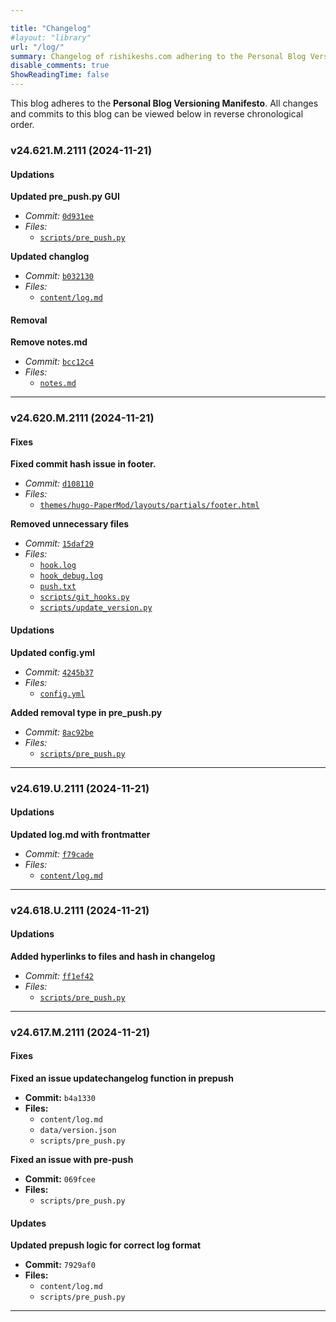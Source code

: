 ```yaml
---

title: "Changelog"
#layout: "library"
url: "/log/"
summary: Changelog of rishikeshs.com adhering to the Personal Blog Versioning Manifesto
disable_comments: true
ShowReadingTime: false
---
```

This blog adheres to the **Personal Blog Versioning Manifesto**. All changes and commits to this blog can be viewed below in reverse chronological order. 



<!--LOG_PLACEHOLDER_START-->
### **v24.621.M.2111** (2024-11-21)

#### **Updations**
**Updated pre_push.py GUI**  
   - *Commit:* [`0d931ee`](https://github.com/rishikeshsreehari/personal-blog/commit/0d931ee)  
   - *Files:*  
     - [`scripts/pre_push.py`](https://github.com/rishikeshsreehari/personal-blog/blob/main/scripts/pre_push.py)  

**Updated changlog**  
   - *Commit:* [`b032130`](https://github.com/rishikeshsreehari/personal-blog/commit/b032130)  
   - *Files:*  
     - [`content/log.md`](https://github.com/rishikeshsreehari/personal-blog/blob/main/content/log.md)  


#### **Removal**
**Remove notes.md**  
   - *Commit:* [`bcc12c4`](https://github.com/rishikeshsreehari/personal-blog/commit/bcc12c4)  
   - *Files:*  
     - [`notes.md`](https://github.com/rishikeshsreehari/personal-blog/blob/main/notes.md)  


---
### **v24.620.M.2111** (2024-11-21)

#### **Fixes**
**Fixed commit hash issue in footer.**  
   - *Commit:* [`d108110`](https://github.com/rishikeshsreehari/personal-blog/commit/d108110)  
   - *Files:*  
     - [`themes/hugo-PaperMod/layouts/partials/footer.html`](https://github.com/rishikeshsreehari/personal-blog/blob/main/themes/hugo-PaperMod/layouts/partials/footer.html)  

**Removed unnecessary files**  
   - *Commit:* [`15daf29`](https://github.com/rishikeshsreehari/personal-blog/commit/15daf29)  
   - *Files:*  
     - [`hook.log`](https://github.com/rishikeshsreehari/personal-blog/blob/main/hook.log)  
     - [`hook_debug.log`](https://github.com/rishikeshsreehari/personal-blog/blob/main/hook_debug.log)  
     - [`push.txt`](https://github.com/rishikeshsreehari/personal-blog/blob/main/push.txt)  
     - [`scripts/git_hooks.py`](https://github.com/rishikeshsreehari/personal-blog/blob/main/scripts/git_hooks.py)  
     - [`scripts/update_version.py`](https://github.com/rishikeshsreehari/personal-blog/blob/main/scripts/update_version.py)  


#### **Updations**
**Updated config.yml**  
   - *Commit:* [`4245b37`](https://github.com/rishikeshsreehari/personal-blog/commit/4245b37)  
   - *Files:*  
     - [`config.yml`](https://github.com/rishikeshsreehari/personal-blog/blob/main/config.yml)  

**Added removal type in pre_push.py**  
   - *Commit:* [`8ac92be`](https://github.com/rishikeshsreehari/personal-blog/commit/8ac92be)  
   - *Files:*  
     - [`scripts/pre_push.py`](https://github.com/rishikeshsreehari/personal-blog/blob/main/scripts/pre_push.py)  


---
### **v24.619.U.2111** (2024-11-21)

#### **Updations**
**Updated log.md with frontmatter**  
   - *Commit:* [`f79cade`](https://github.com/rishikeshsreehari/personal-blog/commit/f79cade)  
   - *Files:*  
     - [`content/log.md`](https://github.com/rishikeshsreehari/personal-blog/blob/main/content/log.md)  


---
### **v24.618.U.2111** (2024-11-21)

#### **Updations**
**Added hyperlinks to files and hash in changelog**  
   - *Commit:* [`ff1ef42`](https://github.com/rishikeshsreehari/personal-blog/commit/ff1ef42)  
   - *Files:*  
     - [`scripts/pre_push.py`](https://github.com/rishikeshsreehari/personal-blog/blob/main/scripts/pre_push.py)  


---


### **v24.617.M.2111** (2024-11-21)

#### **Fixes**
**Fixed an issue updatechangelog function in prepush**  
   - **Commit:** `b4a1330`  
   - **Files:**  
     - `content/log.md`  
     - `data/version.json`  
     - `scripts/pre_push.py`  

**Fixed an issue with pre-push**  
   - **Commit:** `069fcee`  
   - **Files:**  
     - `scripts/pre_push.py`  


#### **Updates**
**Updated prepush logic for correct log format**  
   - **Commit:** `7929af0`  
   - **Files:**  
     - `content/log.md`  
     - `scripts/pre_push.py`  


---
<!--LOG_PLACEHOLDER_END-->












